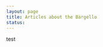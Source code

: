 ```yaml
---
layout: page
title: Articles about the Bargello 
status: 
---
```


<div class="encyclopedia">
  
  test
